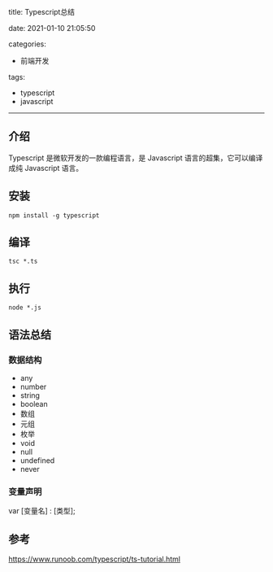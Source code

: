 title: Typescript总结

date: 2021-01-10 21:05:50

categories:
- 前端开发

tags:
- typescript
- javascript

---

## 介绍 

Typescript 是微软开发的一款编程语言，是 Javascript 语言的超集，它可以编译成纯 Javascript 语言。

<!-- more -->

## 安装

```shell
npm install -g typescript
```

## 编译

```shell
tsc *.ts
```

## 执行

```shell
node *.js
```

## 语法总结

### 数据结构

* any 
* number
* string 
* boolean
* 数组
* 元组
* 枚举
* void
* null
* undefined
* never

### 变量声明

var [变量名] : [类型];



## 参考

https://www.runoob.com/typescript/ts-tutorial.html